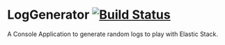 # LogGenerator [![Build Status](https://travis-ci.org/danmgs/LogGenerator.svg?branch=master)](https://travis-ci.org/danmgs/LogGenerator)

A Console Application to generate random logs to play with Elastic Stack.
